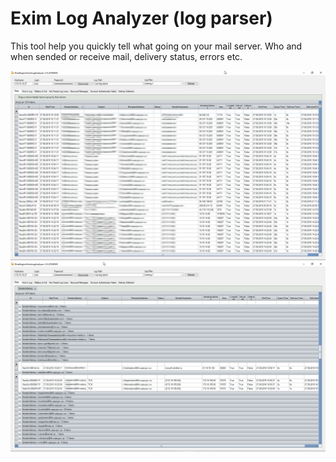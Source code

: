 # Exim Log Analyzer (log parser)

This tool help you quickly tell what going on your mail server. Who and when sended or receive mail, delivery status, errors etc.

![Exim Log Analyzer Screenshot](https://github.com/dmxengine/EximLogAnalyzer/blob/master/Screenshots/Screenshot-01.png)
![Exim Log Analyzer Screenshot](https://github.com/dmxengine/EximLogAnalyzer/blob/master/Screenshots/Screenshot-02.png)
